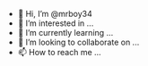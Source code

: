 - 👋 Hi, I’m @mrboy34
- 👀 I’m interested in ...
- 🌱 I’m currently learning ...
- 💞️ I’m looking to collaborate on ...
- 📫 How to reach me ...

<!---
mrboy34/mrboy34 is a ✨ special ✨...
--->
